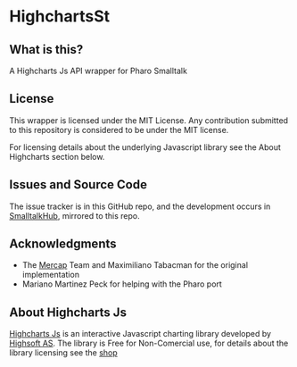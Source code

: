 HighchartsSt
============

What is this?
-------------
A Highcharts Js API wrapper for Pharo Smalltalk

License
-------
This wrapper is licensed under the MIT License. Any contribution submitted to this repository is considered to be under the MIT license.

For licensing details about the underlying Javascript library see the About Highcharts section below. 

Issues and Source Code
----------------------
The issue tracker is in this GitHub repo, and the development occurs in [SmalltalkHub](http://smalltalkhub.com/#!/~Mercap/HighchartsSt/), mirrored to this repo. 

Acknowledgments
---------------
- The [Mercap](http://www.mercapsoftware.com) Team and Maximiliano Tabacman for the original implementation
- Mariano Martinez Peck for helping with the Pharo port

About Highcharts Js
-------------------
[Highcharts Js](http://www.highcharts.com/) is an interactive Javascript charting library developed by [Highsoft AS](http://highsoft.com/). The library is Free for Non-Comercial use, for details about the library licensing see the [shop](http://shop.highsoft.com/highcharts.html)
